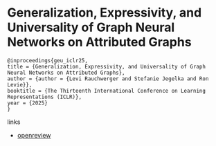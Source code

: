 # Generalization, Expressivity, and Universality of Graph Neural Networks on Attributed Graphs

```
@inproceedings{geu_iclr25,
title = {Generalization, Expressivity, and Universality of Graph Neural Networks on Attributed Graphs},
author = {author = {Levi Rauchwerger and Stefanie Jegelka and Ron Levie}},
booktitle = {The Thirteenth International Conference on Learning Representations (ICLR)},
year = {2025}
}
```

links
- [openreview](https://openreview.net/forum?id=qKgd7RaAem)
